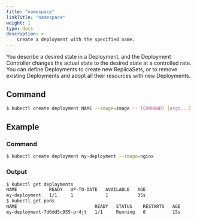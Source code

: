 ```yaml
---
title: "namespace"
linkTitle: "namespace"
weight: 1
type: docs
description: >
    Create a deployment with the specified name.
---
```


You describe a desired state in a Deployment, and the Deployment Controller changes the actual state to the desired state at a controlled rate. You can define Deployments to create new ReplicaSets, or to remove existing Deployments and adopt all their resources with new Deployments.


## Command
```bash
$ kubectl create deployment NAME --image=image -- [COMMAND] [args...]
```

## Example

### Command
```bash
$ kubectl create deployment my-deployment --image=nginx
```

### Output
```bash
$ kubectl get deployments
NAME            READY   UP-TO-DATE   AVAILABLE   AGE
my-deployment   1/1     1            1           35s
$ kubectl get pods
NAME                             READY   STATUS    RESTARTS   AGE
my-deployment-7d6dd5c955-pr4jt   1/1     Running   0          15s
```


